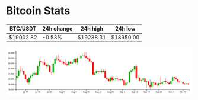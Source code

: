 # Bitcoin Stats

BTC/USDT|24h change|24h high|24h low|
|---|---|---|---|
|$19002.82|-0.53%|$19238.31|$18950.00|

<img src="./chart.svg">
